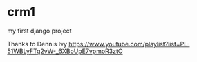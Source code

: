 # crm1
my first django project

Thanks to Dennis Ivy
https://www.youtube.com/playlist?list=PL-51WBLyFTg2vW-_6XBoUpE7vpmoR3ztO
